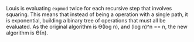 Louis is evaluating `expmod` twice for each recursive step that involves squaring. This means that instead of being a operation with a single path, it is exponential, building a binary tree of operations that must all be evaluated. As the original algorithm is ϴ(log n), and (log n)^n == n, the new algorithm is ϴ(n).
